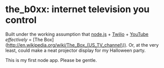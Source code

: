 # the_b0xx: internet television you control

Built under the working assumption that [node.js](http://nodejs.org/) + [Twilio](http://www.twilio.com/) + [YouTube](http://www.youtube.com) *effectively* = [The Box](http://en.wikipedia.org/wiki/The_Box_(US_TV_channel\)). Or, at the very least, could make a neat projector display for my Halloween party.

This is my first node app. Please be gentle.